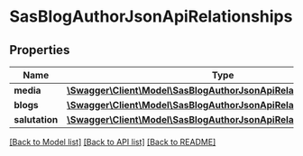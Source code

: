 # SasBlogAuthorJsonApiRelationships

## Properties
Name | Type | Description | Notes
------------ | ------------- | ------------- | -------------
**media** | [**\Swagger\Client\Model\SasBlogAuthorJsonApiRelationshipsMedia**](SasBlogAuthorJsonApiRelationshipsMedia.md) |  | [optional] 
**blogs** | [**\Swagger\Client\Model\SasBlogAuthorJsonApiRelationshipsBlogs**](SasBlogAuthorJsonApiRelationshipsBlogs.md) |  | [optional] 
**salutation** | [**\Swagger\Client\Model\SasBlogAuthorJsonApiRelationshipsSalutation**](SasBlogAuthorJsonApiRelationshipsSalutation.md) |  | [optional] 

[[Back to Model list]](../../README.md#documentation-for-models) [[Back to API list]](../../README.md#documentation-for-api-endpoints) [[Back to README]](../../README.md)

